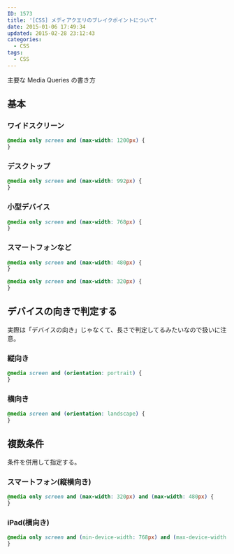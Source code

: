 ```yaml
---
ID: 1573
title: '[CSS] メディアクエリのブレイクポイントについて'
date: 2015-01-06 17:49:34
updated: 2015-02-28 23:12:43
categories:
  - CSS
tags:
  - CSS
---
```


主要な Media Queries の書き方

<!--more-->
<h2>基本</h2>
<h3>ワイドスクリーン</h3>

```css
@media only screen and (max-width: 1200px) {
}
```

<h3>デスクトップ</h3>

```css
@media only screen and (max-width: 992px) {
}
```

<h3>小型デバイス</h3>

```css
@media only screen and (max-width: 768px) {
}
```

<h3>スマートフォンなど</h3>

```css
@media only screen and (max-width: 480px) {
}
```

```css
@media only screen and (max-width: 320px) {
}
```

<h2>デバイスの向きで判定する</h2>
実際は「デバイスの向き」じゃなくて、長さで判定してるみたいなので扱いに注意。
<h3>縦向き</h3>

```css
@media screen and (orientation: portrait) {
}
```

<h3>横向き</h3>

```css
@media screen and (orientation: landscape) {
}
```

<h2>複数条件</h2>
条件を併用して指定する。
<h3>スマートフォン(縦横向き)</h3>

```css
@media only screen and (max-width: 320px) and (max-width: 480px) {
}
```

<h3>iPad(横向き)</h3>

```css
@media only screen and (min-device-width: 768px) and (max-device-width: 1024px) and (orientation: landscape) {
}
```

